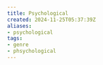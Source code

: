 ```yaml
---
title: Psychological
created: 2024-11-25T05:37:39Z
aliases:
- psychological
tags:
- genre
- phsychological
---
```

